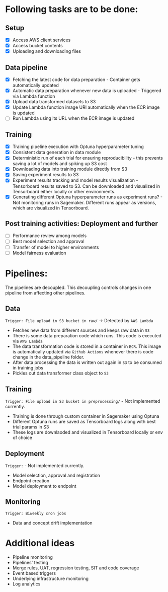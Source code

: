 # Following tasks are to be done:

## Setup
- [X] Access AWS client services
- [X] Access bucket contents
- [X] Uploading and downloading files

## Data pipeline
- [X] Fetching the latest code for data preparation - Container gets automatically updated
- [X] Automatic data preparation whenever new data is uploaded - Triggered via Lambda function
- [X] Upload data transformed datasets to S3
- [X] Update Lambda function image URI automatically when the ECR image is updated
- [ ] Run Lambda using its URL when the ECR image is updated

## Training
- [X] Training pipeline execution with Optuna hyperparameter tuning
- [X] Consistent data generation in data module
- [X] Deterministic run of each trial for ensuring reproducibility - this prevents saving a lot of models and spiking up S3 cost
- [X] Downloading data into training module directly from S3
- [X] Saving experiment results to S3
- [X] Experiment results tracking and model results visualization - Tensorboard results saved to S3. Can be downloaded and visualized in Tensorboard either locally or other environments.
- [X] Generating different Optuna hyperparameter runs as experiment runs? - Not monitoring runs in Sagemaker. Different runs appear as versions, which are visualized in Tensorboard.

## Post training activities: Deployment and further
- [ ] Performance review among models
- [ ] Best model selection and approval
- [ ] Transfer of model to higher environments
- [ ] Model fairness evaluation

# Pipelines:

The pipelines are decoupled. This decoupling controls changes in one pipeline from affecting other pipelines.

## Data

`Trigger: File upload in S3 bucket in raw/` -> Detected by `AWS Lambda` 

* Fetches new data from different sources and keeps raw data in `S3`
* There is some data preparation code which runs. This code is executed via `AWS Lambda`
* The data transformation code is stored in a container in `ECR`. This image is automatically updated via `Github Actions` whenever there is code change in the data_pipeline folder.
* After data processing the data is written out again in `S3` to be consumed in training jobs
* Pickles out data transformer class object to `S3`

## Training

`Trigger: File upload in S3 bucket in preprocessing/`  -  Not implemented currently.

* Training is done through custom container in Sagemaker using Optuna
* Different Optuna runs are saved as Tensorboard logs along with best trial params in S3
* These logs are downlaoded and visualized in Tensorboard locally or env of choice

## Deployment

`Trigger:`  -   Not implemented currently.

* Model selection, approval and registration
* Endpoint creation
* Model deployment to endpoint

## Monitoring

`Trigger: Biweekly cron jobs`

* Data and concept drift implementation

# Additional ideas

* Pipeline monitoring
* Pipelines' testing
* Merge rules, UAT, regression testing, SIT and code coverage
* Event based triggers
* Underlying infrastructure monitoring
* Log analytics